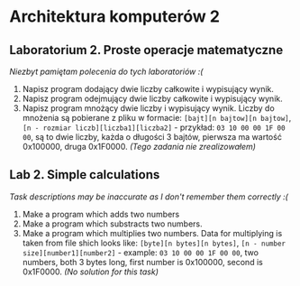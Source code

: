 # Architektura komputerów 2
## Laboratorium 2. Proste operacje matematyczne

_Niezbyt pamiętam polecenia do tych laboratoriów :(_

1. Napisz program dodający dwie liczby całkowite i wypisujący wynik.
1. Napisz program odejmujący dwie liczby całkowite i wypisujący wynik.
1. Napisz program mnożący dwie liczby i wypisujący wynik. Liczby do mnożenia są pobierane z pliku w formacie: `[bajt][n bajtow][n bajtow]`, `[n - rozmiar liczb][liczba1][liczba2]` - przykład: `03 10 00 00 1F 00 00`, są to dwie liczby, każda o długości 3 bajtów, pierwsza ma wartość 0x100000, druga 0x1F0000. _(Tego zadania nie zrealizowałem)_

## Lab 2. Simple calculations

_Task descriptions may be inaccurate as I don't remember them correctly :(_

1. Make a program which adds two numbers
1. Make a program which substracts two numbers.
1. Make a program which multiplies two numbers. Data for multiplying is taken from file shich looks like: `[byte][n bytes][n bytes]`, `[n - number size][number1][number2]` - example: `03 10 00 00 1F 00 00`, two numbers, both 3 bytes long, first number is 0x100000, second is 0x1F0000. _(No solution for this task)_
